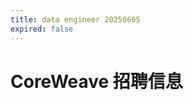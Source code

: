 ```yaml
---
title: data engineer 20250605
expired: false
---
```


# CoreWeave 招聘信息

<JobPostingTable job-posting-json-path="coreweave/data/data-engineer-20250605.json" />
